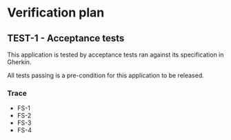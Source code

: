 # Verification plan

## TEST-1 - Acceptance tests

This application is tested by acceptance tests ran against its specification in Gherkin.

All tests passing is a pre-condition for this application to be released.

### Trace
* FS-1
* FS-2
* FS-3
* FS-4
